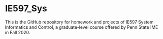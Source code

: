 # IE597_Sys
This is the GitHub repository for homework and projects of IE597 System Informatics and Control, a graduate-level course offered by Penn State IME in Fall 2020.
